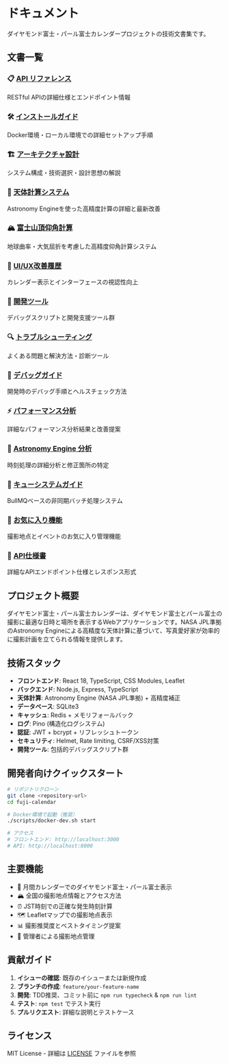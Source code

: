 # ドキュメント

ダイヤモンド富士・パール富士カレンダープロジェクトの技術文書集です。

## 文書一覧

### 📋 [API リファレンス](./api.md)
RESTful APIの詳細仕様とエンドポイント情報

### 🛠️ [インストールガイド](./installation.md)
Docker環境・ローカル環境での詳細セットアップ手順

### 🏗️ [アーキテクチャ設計](./architecture.md)
システム構成・技術選択・設計思想の解説

### 🌟 [天体計算システム](./astronomical-calculations.md)
Astronomy Engineを使った高精度計算の詳細と最新改善

### 🏔️ [富士山頂仰角計算](./fuji-elevation-calculation.md)
地球曲率・大気屈折を考慮した高精度仰角計算システム

### 📱 [UI/UX改善履歴](./ui-improvements.md)
カレンダー表示とインターフェースの視認性向上

### 🔧 [開発ツール](./development-tools.md)
デバッグスクリプトと開発支援ツール群

### 🔍 [トラブルシューティング](./troubleshooting.md)
よくある問題と解決方法・診断ツール

### 🐛 [デバッグガイド](./debug.md)
開発時のデバッグ手順とヘルスチェック方法

### ⚡ [パフォーマンス分析](./performance-analysis.md)
詳細なパフォーマンス分析結果と改善提案

### 🌙 [Astronomy Engine 分析](./astronomy-engine-analysis.md)
時刻処理の詳細分析と修正箇所の特定

### 🚀 [キューシステムガイド](./queue-system.md)
BullMQベースの非同期バッチ処理システム

### 📏 [お気に入り機能](./favorites-feature.md)
撮影地点とイベントのお気に入り管理機能

### 📡 [API仕様書](./api-specification.md)
詳細なAPIエンドポイント仕様とレスポンス形式

## プロジェクト概要

ダイヤモンド富士・パール富士カレンダーは、ダイヤモンド富士とパール富士の撮影に最適な日時と場所を表示するWebアプリケーションです。NASA JPL準拠のAstronomy Engineによる高精度な天体計算に基づいて、写真愛好家が効率的に撮影計画を立てられる情報を提供します。

## 技術スタック

- **フロントエンド**: React 18, TypeScript, CSS Modules, Leaflet
- **バックエンド**: Node.js, Express, TypeScript
- **天体計算**: Astronomy Engine (NASA JPL準拠) + 高精度補正
- **データベース**: SQLite3
- **キャッシュ**: Redis + メモリフォールバック
- **ログ**: Pino (構造化ログシステム)
- **認証**: JWT + bcrypt + リフレッシュトークン
- **セキュリティ**: Helmet, Rate limiting, CSRF/XSS対策
- **開発ツール**: 包括的デバッグスクリプト群

## 開発者向けクイックスタート

```bash
# リポジトリクローン
git clone <repository-url>
cd fuji-calendar

# Docker環境で起動（推奨）
./scripts/docker-dev.sh start

# アクセス
# フロントエンド: http://localhost:3000
# API: http://localhost:8000
```

## 主要機能

- 📅 月間カレンダーでのダイヤモンド富士・パール富士表示
- 🏔️ 全国の撮影地点情報とアクセス方法
- ⏰ JST時刻での正確な発生時刻計算
- 🗺️ Leafletマップでの撮影地点表示
- 📊 撮影推奨度とベストタイミング提案
- 🔐 管理者による撮影地点管理

## 貢献ガイド

1. **イシューの確認**: 既存のイシューまたは新規作成
2. **ブランチの作成**: `feature/your-feature-name`
3. **開発**: TDD推奨、コミット前に `npm run typecheck` & `npm run lint`
4. **テスト**: `npm test` でテスト実行
5. **プルリクエスト**: 詳細な説明とテストケース

## ライセンス

MIT License - 詳細は [LICENSE](../LICENSE) ファイルを参照